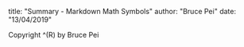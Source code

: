 title: "Summary - Markdown Math Symbols"
author: "Bruce Pei"
date: "13/04/2019"

Copyright ^(R) by Bruce Pei
